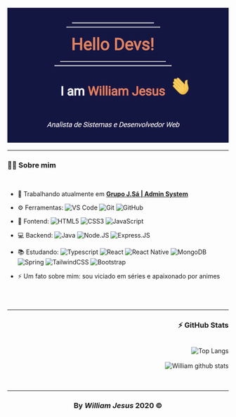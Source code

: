 <div id='header' align='center'>

![Profile Title](./assets/profile.gif)
</div>

---

<div id="container">
  <h3>👨‍💻 Sobre mim</h3>
<br/>

- 🏢 Trabalhando atualmente em [**Grupo J.Sá | Admin System**](https://github.com/WilliamJesusDev/GrupoJSA)
- ⚙️ Ferramentas: ![VS Code](https://img.shields.io/badge/-VS%20Code-007ACC?style=plastic&logo=visual-studio-code) 
![Git](https://img.shields.io/badge/git%20-%23F05033.svg?&style=plastic&logo=git&logoColor=white)
![GitHub](https://img.shields.io/badge/-GitHub-181717?style=plastic&logo=github)
  
- 🚀 Fontend: ![HTML5](https://img.shields.io/badge/-HTML5-E34F26?style=plastic&logo=html5&logoColor=white)
![CSS3](https://img.shields.io/badge/-CSS3-1572B6?style=plastic&logo=css3)
![JavaScript](https://img.shields.io/badge/-JavaScript-black?style=plastic&logo=javascript)

- 💻 Backend: ![Java](https://img.shields.io/badge/java-%23ED8B00.svg?style=plastic&logo=java)
![Node.JS](https://img.shields.io/badge/node.js%20-%2343853D.svg?style=plastic&logo=Node.js&logoColor=white) 
![Express.JS](https://img.shields.io/badge/-Express.JS-c7b198?style=plastic&logo=Express.JS)

- 📚 Estudando:
![Typescript](https://img.shields.io/badge/typescript%20-%23007ACC.svg?style=plastic&logo=typescript) 
![React](https://img.shields.io/badge/-React-3b2e5a?style=plastic&logo=react)
![React Native](https://img.shields.io/badge/react_native%20-%2320232a.svg?style=plastic&logo=react&logoColor=%2361DAFB)
![MongoDB](https://img.shields.io/badge/MongoDB-%234ea94b.svg?style=plastic&logo=mongodb&logoColor=white)
![Spring](https://img.shields.io/badge/spring%20-%236DB33F.svg?&style=plastic&logo=spring&logoColor=white)
![TailwindCSS](https://img.shields.io/badge/tailwindcss%20-%2338B2AC.svg?&style=plastic&logo=tailwind-css&logoColor=white)
![Bootstrap](https://img.shields.io/badge/-Bootstrap-563D7C?style=plastic&logo=bootstrap)
- ⚡️ Um fato sobre mim: sou viciado em séries e apaixonado por animes

</div>
<br/>
<br/>

---
<div id="footer" align="right">
<h3>⚡ GitHub Stats</h3>
<br/>

<img src='https://github-readme-stats.vercel.app/api/top-langs/?username=williamjesusdev&layout=compact&theme=dracula' alt='Top Langs'/>
<br>
<br>
<img src='https://github-readme-stats.vercel.app/api?username=williamjesusdev&hide=contribs&theme=dracula&show_icons=true' alt='William github stats'/>

</div>
<br>
<br>

---
<h3 align='center'>By<em> William Jesus </em>2020 ©</h3>